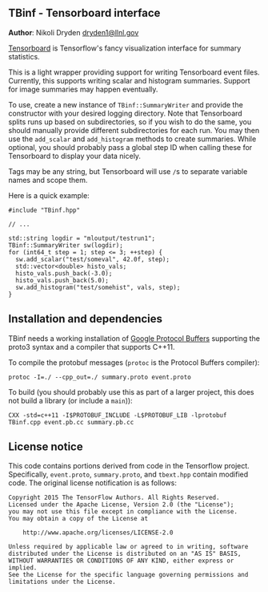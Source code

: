 ## TBinf - Tensorboard interface

**Author**: Nikoli Dryden <dryden1@llnl.gov>

[Tensorboard](https://github.com/tensorflow/tensorflow/tree/master/tensorflow/tensorboard)
is Tensorflow's fancy visualization interface for summary statistics.

This is a light wrapper providing support for writing Tensorboard event files.
Currently, this supports writing scalar and histogram summaries. Support for
image summaries may happen eventually.

To use, create a new instance of `TBinf::SummaryWriter` and provide the
constructor with your desired logging directory. Note that Tensorboard splits
runs up based on subdirectories, so if you wish to do the same, you should
manually provide different subdirectories for each run. You may then use the
`add_scalar` and `add_histogram` methods to create summaries. While optional,
you should probably pass a global step ID when calling these for Tensorboard to
display your data nicely.

Tags may be any string, but Tensorboard will use `/`s to separate variable names
and scope them.

Here is a quick example:

```
#include "TBinf.hpp"

// ...

std::string logdir = "mloutput/testrun1";
TBinf::SummaryWriter sw(logdir);
for (int64_t step = 1; step <= 3; ++step) {
  sw.add_scalar("test/someval", 42.0f, step);
  std::vector<double> histo_vals;
  histo_vals.push_back(-3.0);
  histo_vals.push_back(5.0);
  sw.add_histogram("test/somehist", vals, step);
}
```

## Installation and dependencies

TBinf needs a working installation of [Google Protocol Buffers](https://developers.google.com/protocol-buffers/)
supporting the proto3 syntax and a compiler that supports C++11.

To compile the protobuf messages (`protoc` is the Protocol Buffers compiler):
```
protoc -I=./ --cpp_out=./ summary.proto event.proto
```

To build (you should probably use this as part of a larger project, this does
not build a library (or include a `main`)):
```
CXX -std=c++11 -I$PROTOBUF_INCLUDE -L$PROTOBUF_LIB -lprotobuf TBinf.cpp event.pb.cc summary.pb.cc
```

## License notice

This code contains portions derived from code in the Tensorflow project.
Specifically, `event.proto`, `summary.proto`, and `tbext.hpp` contain modified
code. The original license notification is as follows:

```
Copyright 2015 The TensorFlow Authors. All Rights Reserved.
Licensed under the Apache License, Version 2.0 (the "License");
you may not use this file except in compliance with the License.
You may obtain a copy of the License at

    http://www.apache.org/licenses/LICENSE-2.0

Unless required by applicable law or agreed to in writing, software
distributed under the License is distributed on an "AS IS" BASIS,
WITHOUT WARRANTIES OR CONDITIONS OF ANY KIND, either express or implied.
See the License for the specific language governing permissions and
limitations under the License.
```
